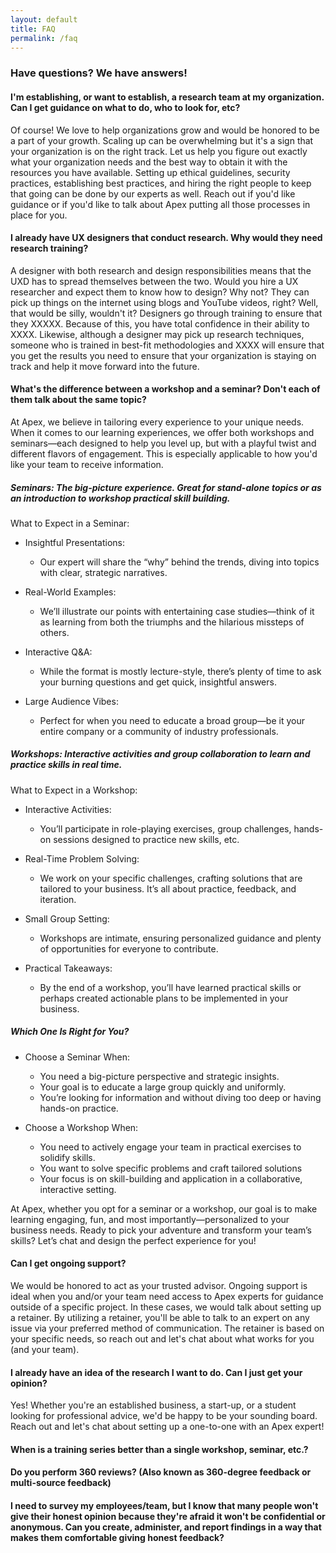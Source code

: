 ```yaml
---
layout: default 
title: FAQ
permalink: /faq
---
```


### Have questions? We have answers!

#### I'm establishing, or want to establish, a research team at my organization. Can I get guidance on what to do, who to look for, etc? 

Of course! We love to help organizations grow and would be honored to be a part of your growth. Scaling up can be overwhelming but it's a sign that your organization is on the right track. Let us help you figure out exactly what your organization needs and the best way to obtain it with the resources you have available. Setting up ethical guidelines, security practices, establishing best practices, and hiring the right people to keep that going can be done by our experts as well. Reach out if you'd like guidance or if you'd like to talk about Apex putting all those processes in place for you.
  
#### I already have UX designers that conduct research. Why would they need research training?

A designer with both research and design responsibilities means that the UXD has to spread themselves between the two. Would you hire a UX researcher and expect them to know how to design? Why not? They can pick up things on the internet using blogs and YouTube videos, right? Well, that would be silly, wouldn't it? Designers go through training to ensure that they XXXXX. Because of this, you have total confidence in their ability to XXXX. Likewise, although a designer may pick up research techniques, someone who is trained in best-fit methodologies and XXXX will ensure that you get the results you need to ensure that your organization is staying on track and help it move forward into the future.

#### What's the difference between a workshop and a seminar? Don't each of them talk about the same topic?
At Apex, we believe in tailoring every experience to your unique needs. When it comes to our learning experiences, we offer both workshops and seminars—each designed to help you level up, but with a playful twist and different flavors of engagement. This is especially applicable to how you'd like your team to receive information.

##### Seminars: The big-picture experience. Great for stand-alone topics or as an introduction to workshop practical skill building.

What to Expect in a Seminar:

* Insightful Presentations:
  * Our expert will share the “why” behind the trends, diving into topics with clear, strategic narratives.

* Real-World Examples:
  * We’ll illustrate our points with entertaining case studies—think of it as learning from both the triumphs and the hilarious missteps of others.

* Interactive Q&A:
  * While the format is mostly lecture-style, there’s plenty of time to ask your burning questions and get quick, insightful answers.

* Large Audience Vibes:
  * Perfect for when you need to educate a broad group—be it your entire company or a community of industry professionals.


##### Workshops: Interactive activities and group collaboration to learn and practice skills in real time.

What to Expect in a Workshop:

* Interactive Activities:
  * You’ll participate in role-playing exercises, group challenges, hands-on sessions designed to practice new skills, etc.

* Real-Time Problem Solving:
  * We work on your specific challenges, crafting solutions that are tailored to your business. It’s all about practice, feedback, and iteration.

* Small Group Setting:
  * Workshops are intimate, ensuring personalized guidance and plenty of opportunities for everyone to contribute.

* Practical Takeaways:
  * By the end of a workshop, you’ll have learned practical skills or perhaps created actionable plans to be implemented in your business.


##### Which One Is Right for You?

* Choose a Seminar When:
  * You need a big-picture perspective and strategic insights.
  * Your goal is to educate a large group quickly and uniformly.
  * You’re looking for information and without diving too deep or having hands-on practice.

* Choose a Workshop When:
  * You need to actively engage your team in practical exercises to solidify skills.
  * You want to solve specific problems and craft tailored solutions
  * Your focus is on skill-building and application in a collaborative, interactive setting.

At Apex, whether you opt for a seminar or a workshop, our goal is to make learning engaging, fun, and most importantly—personalized to your business needs. Ready to pick your adventure and transform your team’s skills? Let’s chat and design the perfect experience for you!

#### Can I get ongoing support?
We would be honored to act as your trusted advisor. Ongoing support is ideal when you and/or your team need access to Apex experts for guidance outside of a specific project. In these cases, we would talk about setting up a retainer. By utilizing a retainer, you'll be able to talk to an expert on any issue via your preferred method of communication. The retainer is based on your specific needs, so reach out and let's chat about what works for you (and your team).

#### I already have an idea of the research I want to do. Can I just get your opinion?
Yes! Whether you're an established business, a start-up, or a student looking for professional advice, we'd be happy to be your sounding board. Reach out and let's chat about setting up a one-to-one with an Apex expert! 

#### When is a training series better than a single workshop, seminar, etc.?

#### Do you perform 360 reviews? (Also known as 360-degree feedback or multi-source feedback)

#### I need to survey my employees/team, but I know that many people won't give their honest opinion because they're afraid it won't be confidential or anonymous. Can you create, administer, and report findings in a way that makes them comfortable giving honest feedback?
